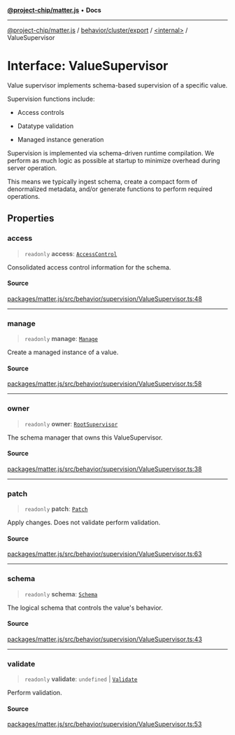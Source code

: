 [**@project-chip/matter.js**](../../../../../README.md) • **Docs**

***

[@project-chip/matter.js](../../../../../modules.md) / [behavior/cluster/export](../../README.md) / [\<internal\>](../README.md) / ValueSupervisor

# Interface: ValueSupervisor

Value supervisor implements schema-based supervision of a specific value.

Supervision functions include:

  - Access controls

  - Datatype validation

  - Managed instance generation

Supervision is implemented via schema-driven runtime compilation.  We
perform as much logic as possible at startup to minimize overhead during
server operation.

This means we typically ingest schema, create a compact form of denormalized
metadata, and/or generate functions to perform required operations.

## Properties

### access

> `readonly` **access**: [`AccessControl`](../../../../export/interfaces/AccessControl.md)

Consolidated access control information for the schema.

#### Source

[packages/matter.js/src/behavior/supervision/ValueSupervisor.ts:48](https://github.com/project-chip/matter.js/blob/7a8cbb56b87d4ccf34bec5a9a95ab40a1711324f/packages/matter.js/src/behavior/supervision/ValueSupervisor.ts#L48)

***

### manage

> `readonly` **manage**: [`Manage`](../namespaces/ValueSupervisor/README.md#manage)

Create a managed instance of a value.

#### Source

[packages/matter.js/src/behavior/supervision/ValueSupervisor.ts:58](https://github.com/project-chip/matter.js/blob/7a8cbb56b87d4ccf34bec5a9a95ab40a1711324f/packages/matter.js/src/behavior/supervision/ValueSupervisor.ts#L58)

***

### owner

> `readonly` **owner**: [`RootSupervisor`](../classes/RootSupervisor.md)

The schema manager that owns this ValueSupervisor.

#### Source

[packages/matter.js/src/behavior/supervision/ValueSupervisor.ts:38](https://github.com/project-chip/matter.js/blob/7a8cbb56b87d4ccf34bec5a9a95ab40a1711324f/packages/matter.js/src/behavior/supervision/ValueSupervisor.ts#L38)

***

### patch

> `readonly` **patch**: [`Patch`](../namespaces/ValueSupervisor/README.md#patch)

Apply changes.  Does not validate perform validation.

#### Source

[packages/matter.js/src/behavior/supervision/ValueSupervisor.ts:63](https://github.com/project-chip/matter.js/blob/7a8cbb56b87d4ccf34bec5a9a95ab40a1711324f/packages/matter.js/src/behavior/supervision/ValueSupervisor.ts#L63)

***

### schema

> `readonly` **schema**: [`Schema`](../README.md#schema)

The logical schema that controls the value's behavior.

#### Source

[packages/matter.js/src/behavior/supervision/ValueSupervisor.ts:43](https://github.com/project-chip/matter.js/blob/7a8cbb56b87d4ccf34bec5a9a95ab40a1711324f/packages/matter.js/src/behavior/supervision/ValueSupervisor.ts#L43)

***

### validate

> `readonly` **validate**: `undefined` \| [`Validate`](../namespaces/ValueSupervisor/README.md#validate)

Perform validation.

#### Source

[packages/matter.js/src/behavior/supervision/ValueSupervisor.ts:53](https://github.com/project-chip/matter.js/blob/7a8cbb56b87d4ccf34bec5a9a95ab40a1711324f/packages/matter.js/src/behavior/supervision/ValueSupervisor.ts#L53)
